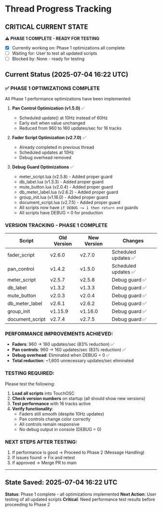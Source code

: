 # Thread Progress Tracking

## CRITICAL CURRENT STATE
**⚠️ PHASE 1 COMPLETE - READY FOR TESTING**
- [x] Currently working on: Phase 1 optimizations all complete
- [ ] Waiting for: User to test all updated scripts
- [ ] Blocked by: None - ready for testing

## Current Status (2025-07-04 16:22 UTC)

### ✅ PHASE 1 OPTIMIZATIONS COMPLETE

All Phase 1 performance optimizations have been implemented:

1. **Pan Control Optimization (v1.5.0)** ✅
   - Scheduled update() at 10Hz instead of 60Hz
   - Early exit when value unchanged
   - Reduced from 960 to 160 updates/sec for 16 tracks

2. **Fader Script Optimization (v2.7.0)** ✅ 
   - Already completed in previous thread
   - Scheduled updates at 10Hz
   - Debug overhead removed

3. **Debug Guard Optimizations** ✅
   - meter_script.lua (v2.5.8) - Added proper guard
   - db_label.lua (v1.3.3) - Added proper guard
   - mute_button.lua (v2.0.4) - Added proper guard
   - db_meter_label.lua (v2.6.2) - Added proper guard
   - group_init.lua (v1.16.0) - Added proper guard
   - document_script.lua (v2.7.5) - Added proper guard
   - All scripts now have `if DEBUG ~= 1 then return end` guards
   - All scripts have DEBUG = 0 for production

### VERSION TRACKING - PHASE 1 COMPLETE
| Script | Old Version | New Version | Changes |
|--------|-------------|-------------|---------|
| fader_script | v2.6.0 | v2.7.0 | Scheduled updates ✅ |
| pan_control | v1.4.2 | v1.5.0 | Scheduled updates ✅ |
| meter_script | v2.5.7 | v2.5.8 | Debug guard ✅ |
| db_label | v1.3.2 | v1.3.3 | Debug guard ✅ |
| mute_button | v2.0.3 | v2.0.4 | Debug guard ✅ |
| db_meter_label | v2.6.1 | v2.6.2 | Debug guard ✅ |
| group_init | v1.15.9 | v1.16.0 | Debug guard ✅ |
| document_script | v2.7.4 | v2.7.5 | Debug guard ✅ |

### PERFORMANCE IMPROVEMENTS ACHIEVED:
- **Faders**: 960 → 160 updates/sec (83% reduction) ✅
- **Pan controls**: 960 → 160 updates/sec (83% reduction) ✅
- **Debug overhead**: Eliminated when DEBUG = 0 ✅
- **Total reduction**: ~1,600 unnecessary updates/sec eliminated

### TESTING REQUIRED:
Please test the following:

1. **Load all scripts** into TouchOSC
2. **Check version numbers** on startup (all should show new versions)
3. **Test performance** with 16 tracks active
4. **Verify functionality**:
   - Faders still smooth (despite 10Hz updates)
   - Pan controls change color correctly
   - All controls remain responsive
   - No debug output in console (DEBUG = 0)

### NEXT STEPS AFTER TESTING:
1. If performance is good → Proceed to Phase 2 (Message Handling)
2. If issues found → Fix and retest
3. If approved → Merge PR to main

---

## State Saved: 2025-07-04 16:22 UTC
**Status**: Phase 1 complete - all optimizations implemented
**Next Action**: User testing of all updated scripts
**Critical**: Need performance test results before proceeding to Phase 2